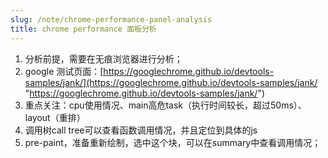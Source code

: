 ```yaml
---
slug: /note/chrome-performance-panel-analysis
title: chrome performance 面板分析
---
```

1. 分析前提，需要在无痕浏览器进行分析；
2. google 测试页面：[https://googlechrome.github.io/devtools-samples/jank/](https://googlechrome.github.io/devtools-samples/jank/ "https://googlechrome.github.io/devtools-samples/jank/")
3. 重点关注：cpu使用情况、main高危task（执行时间较长，超过50ms）、layout（重排）
4. 调用树call tree可以查看函数调用情况，并且定位到具体的js
5. pre-paint，准备重新绘制，选中这个块，可以在summary中查看调用情况；
